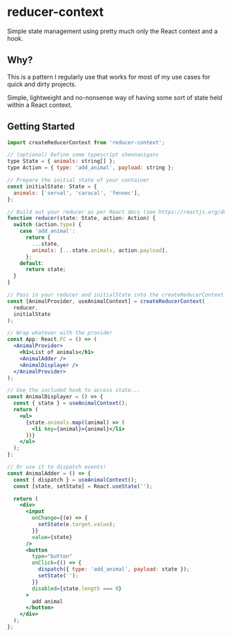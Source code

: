 # reducer-context

Simple state management using pretty much only the React context and a hook.

## Why?

This is a pattern I regularly use that works for most of my use cases for quick and dirty projects.

Simple, lightweight and no-nonsense way of having some sort of state held within a React context.

## Getting Started

```jsx
import createReducerContext from 'reducer-context';

// (optional) Define some typescript shennanigans
type State = { animals: string[] };
type Action = { type: 'add_animal', payload: string };

// Prepare the initial state of your container
const initialState: State = {
  animals: ['serval', 'caracal', 'fennec'],
};

// Build out your reducer as per React docs (see https://reactjs.org/docs/hooks-reference.html#usereducer)
function reducer(state: State, action: Action) {
  switch (action.type) {
    case 'add_animal':
      return {
        ...state,
        animals: [...state.animals, action.payload],
      };
    default:
      return state;
  }
}

// Pass in your reducer and initialState into the createReducerContext
const [AnimalProvider, useAnimalContext] = createReducerContext(
  reducer,
  initialState
);

// Wrap whatever with the provider
const App: React.FC = () => (
  <AnimalProvider>
    <h1>List of animals</h1>
    <AnimalAdder />
    <AnimalDisplayer />
  </AnimalProvider>
);

// Use the included hook to access state...
const AnimalDisplayer = () => {
  const { state } = useAnimalContext();
  return (
    <ul>
      {state.animals.map((animal) => (
        <li key={animal}>{animal}</li>
      ))}
    </ul>
  );
};

// Or use it to dispatch events!
const AnimalAdder = () => {
  const { dispatch } = useAnimalContext();
  const [state, setState] = React.useState('');

  return (
    <div>
      <input
        onChange={(e) => {
          setState(e.target.value);
        }}
        value={state}
      />
      <button
        type="button"
        onClick={() => {
          dispatch({ type: 'add_animal', payload: state });
          setState('');
        }}
        disabled={state.length === 0}
      >
        add animal
      </button>
    </div>
  );
};
```
